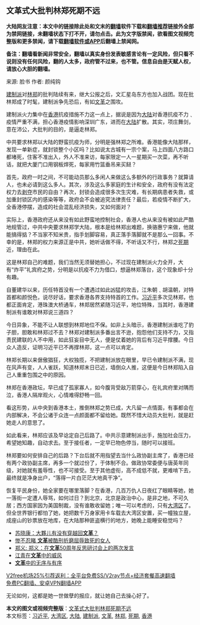  <h2>文革式大批判林郑死期不远</h2> <p class="notice"><b>大陆网友注意：本文中的链接除此处和文末的<a href="https://github.com/bannedbook/fanqiang" >翻墙</a>软件下载和<a href="https://github.com/killgcd/justmysocks/blob/master/README.md">翻墙推荐</a>链接外全部为禁网链接，未翻墙状态下打不开，请勿点击。此为文字版禁闻，欲看图文视频完整版和更多禁闻，请下载<a href="https://github.com/bannedbook/fanqiang">翻墙软件或APP</a>后翻墙上禁闻网。</p><p>备注：翻墙看新闻非常安全，翻墙以真实身份发表敏感言论有一定风险，但只看不说则没有任何风险，翻的人太多，政府管不过来，也不管。信息自由是天赋人权，请放心大胆的翻墙。</b></p>  <div class="entry"> <p>来源:&nbsp;脸书                            作者:&nbsp;颜纯钩                                                 </p> <p><a href="https://www.bannedbook.org/bnews/tag/%e5%bb%ba%e5%88%b6%e6%b4%be/" class="st_tag internal_tag" rel="tag" title="标签 建制派 下的日志">建制派</a>对<a href="https://www.bannedbook.org/bnews/tag/%E6%9E%97%E9%83%91/" class="st_tag internal_tag" rel="tag" title="标签 林郑 下的日志">林郑</a>的批判陆续有来，继大公报之后，文汇星岛东方也加入战团。现在批林郑成了时髦，建制派争先恐后，有如<a href="https://www.bannedbook.org/bnews/tag/%e6%96%87%e9%9d%a9/" class="st_tag internal_tag" rel="tag" title="标签 文革 下的日志">文革</a>之围攻。</p> <p>建制派火力集中在<a href="https://www.bannedbook.org/bnews/tag/%e9%a6%99%e6%b8%af/" class="st_tag internal_tag" rel="tag" title="标签 香港 下的日志">香港</a>抗疫措施不力这一点上，据说是因为<span class='wp_keywordlink_affiliate'><a href="https://www.bannedbook.org/" title="大陆" target="_blank">大陆</a></span>对香港抗疫不力﹑疫情严重不满，担心香港疫情影响深圳广东，进而在<a href="https://www.bannedbook.org/bnews/tag/%e5%a4%a7%e9%99%86/" class="st_tag internal_tag" rel="tag" title="标签 大陆 下的日志">大陆</a>扩散。其实，项庄舞剑，意在沛公，大批判的目的，是逼走林郑。</p> <p>中共要求林郑以大陆的野蛮抗疫为师，分明是强林郑之所难。香港能像大陆那样，发现一单新症，就封锁整个小区吗？比如说太古城有一宗个案，马上四面八方路口都堵死，住客不准出入，外人不准来访，每家限定一人一星期买一次菜，再不听话，就把大厦门口用钢板焊死，每家用竹篮垂吊来买餸？</p>  <p>首先，政府一时之间，不可能动员那么多闲人来做这么多额外的行政事务？就算请人，也未必请到这么多人。其次，涉及这么多家庭的生计和安全，政府有没有法定权力去<span class='wp_keywordlink'><a href="https://www.bannedbook.org/forum2/topic21.html" title="《剥夺》 黄建民 著" target="_blank">剥夺</a></span>市民的自由？再次，封锁会造成很多次生灾难，有长期病患者失救，或加重封锁区内的感染等等，政府会不会被追究法律责任？最后，若疫情不断扩大，全香港停摆，造成的社会混乱经济损失，又如何面对？</p> <p>实际上，香港政府还从来没有如此野蛮地控制社会，香港人也从来没有被如此严酷地规管过，中共中央要求林郑学大陆，根本是给林郑出难题，换骆惠宁来做，他就能搞得掂？不当家不知米贵，指手划脚容易，真正落手落脚就不是那么一回事。不幸的是，林郑的权力来源正是中共，她听话做不得，不听话又不行，林郑之<a href="https://www.bannedbook.org/bnews/tag/%E6%AD%BB%E6%9C%9F/" class="st_tag internal_tag" rel="tag" title="标签 死期 下的日志">死期</a>近，理由在此。</p> <p>这是林郑自己的难题，我们当然无须替她担心，不过现在建制派火力全开，大有“炸平”礼宾府之势，分明是以抗疫不力为借口，想逼林郑落台，这个现象却十分有趣。</p> <p>自董建华以来，历任特首没有一个遭遇过如此凶猛的攻击，江朱朝﹑胡温朝，对特首都和颜悦色，说尽好话，要求香港各界支持特首的工作。<a href="https://www.bannedbook.org/bnews/tag/%e4%b9%a0%e8%bf%91%e5%b9%b3/" class="st_tag internal_tag" rel="tag" title="标签 习近平 下的日志">习近平</a>多次见林郑，也都正面肯定，港珠澳大桥通车，林郑居然紧随习近平，地位特殊，当其时，香港建制派有谁敢对林郑说三道四？</p>  <p>今日异象，不能不让人联想到林郑地位不保。如非上头暗示，香港建制派谁吃了豹子胆，胆敢和林郑过不去？林郑对建制派多番出言不逊，抱怨他们支持不力，又指责民建联的人不中用，如此狂妄目中无人，便是仗着她的背后有习近平撑腰。今日众人造反，证明习近平已不再撑林郑，这一点可以肯定。</p> <p>林郑长期以来倨傲猖狂，大权独揽，不把建制派放在眼里，早已令建制派不满，现在风声有变，人人雀跃，知道林郑末日已近，墙倒众人推，这便是今日林郑陷入自己人重重包围之中的原因。</p> <p>林郑在香港政坛，早已成了孤家寡人，如今腹背受敌万箭穿心，在礼宾府里对隅而泣，香港人隔岸观火，心情难得舒畅一回。</p> <p>看这形势，从中央到香港本土，推倒林郑之势已成，大凡留一点情面，有事都会在内部解决，不会公诸于众连一点颜面都不留给她。既然不惜大动员大批判，就是赶她走人的意思了。</p>  <p>如此看来，林郑应该及早谂定自己后路了。中共示意建制派出手，施加社会压力，希望她知趣，自动求去。至于接任者，一定早已物色停当，随时可以接班。</p> <p>林郑要如何安排自己的后路？下台后就不用指望去当什么政协副主席了，香港已经有两个政协副主席，再多一个就过份了，于体制不合。做政协常委便与唐英年同级，对她就有羞辱性，也不可接受。至于其他虚衔，高不成低不就，更难啃下去，最终就是净身出户，“落得一片白茫茫大地真干净”。</p> <p>恢复平民身份，她全家要在哪里落脚？在香港，几百万仇人日夜红了眼睛等她，她一落街一定遭人辱骂，如何过日？到北京，北京是政治中心，是非之地，不可久居；西方国家因为美国制裁，没有谁敢收留她；唯一可以考虑的，只有<a href="https://www.bannedbook.org/bnews/tag/%E5%A4%A7%E6%B9%BE%E5%8C%BA/" class="st_tag internal_tag" rel="tag" title="标签 大湾区 下的日志">大湾区</a>了。但全世界银行都怕了她，她把数千万身家用卡车载去大湾区安置，买一幢独立屋，成座山的钞票放在地库，在大陆那种匪盗横行的地方，她晚上能睡安稳觉吗？</p> <ul class='op-related-articles' title='相关阅读'> <li><a href='https://www.bannedbook.org/bnews/baitai/20201218/1449951.html' target='_blank'>苏晓康：大夥儿有没有穿越回<b>文革</b>？</a></li> <li><a href='https://www.bannedbook.org/bnews/lifebaike/20201217/1449482.html' target='_blank'>惨不忍睹 <b>文革</b>被酷刑折磨屈辱致死的女人</a></li> <li><a href='https://www.bannedbook.org/bnews/ssgc/20160517/1446755.html' target='_blank'>郑义: 郑义：在<b>文革</b>50周年反思研讨会上的两次发言</a></li> <li><a href='https://www.bannedbook.org/bnews/lishi/20201212/1446139.html' target='_blank'>江青在<b>文革</b>中的威风</a></li> <li><a href='https://www.bannedbook.org/bnews/lishi/20201209/1444468.html' target='_blank'><b>文革</b>中的无序与有序</a></li> </ul> <p class="texttj"> <a href="https://github.com/bannedbook/fanqiang/wiki/V2ray%E6%9C%BA%E5%9C%BA" target="_blank">V2free机场25%引荐返利：全平台免费SS/V2ray节点+经济套餐高速翻墙</a><br/> <a href="https://github.com/bannedbook/fanqiang/wiki/%E7%A6%81%E9%97%BB%E7%BD%91%E5%AE%89%E5%8D%93%E7%BF%BB%E5%A2%99%E6%96%B0%E9%97%BBAPP" target="_blank">免费PC翻墙、安卓VPN翻墙APP</a></p><p>无论如何，这都是她一世做孽的报应，就让她自己去操心好了。</p> <a name='sharetosocial'></a>       <div><b>本文的图文或视频完整版</b>：<a href='https://www.bannedbook.org/bnews/ssgc/20201218/1450548.html'>文革式大批判林郑死期不远</a></div>  </div><!--END ENTRY--> <div class="postfooter"> <div>本文标签：<a href="https://www.bannedbook.org/bnews/tag/%e4%b9%a0%e8%bf%91%e5%b9%b3/" rel="tag">习近平</a>, <a href="https://www.bannedbook.org/bnews/tag/%E5%A4%A7%E6%B9%BE%E5%8C%BA/" rel="tag">大湾区</a>, <a href="https://www.bannedbook.org/bnews/tag/%e5%a4%a7%e9%99%86/" rel="tag">大陆</a>, <a href="https://www.bannedbook.org/bnews/tag/%e5%bb%ba%e5%88%b6%e6%b4%be/" rel="tag">建制派</a>, <a href="https://www.bannedbook.org/bnews/tag/%e6%96%87%e9%9d%a9/" rel="tag">文革</a>, <a href="https://www.bannedbook.org/bnews/tag/%E6%9E%97%E9%83%91/" rel="tag">林郑</a>, <a href="https://www.bannedbook.org/bnews/tag/%E6%AD%BB%E6%9C%9F/" rel="tag">死期</a>, <a href="https://www.bannedbook.org/bnews/tag/%e9%a6%99%e6%b8%af/" rel="tag">香港</a></div>  </div><!--END POSTFOOTER--> 